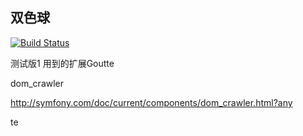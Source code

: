 ## 双色球


[![Build Status](https://www.travis-ci.org/wangzhoudong/laravel-caipiao.svg?branch=master)](https://www.travis-ci.org/wangzhoudong/laravel-caipiao)


测试版1
用到的扩展Goutte

dom_crawler

http://symfony.com/doc/current/components/dom_crawler.html?any

te